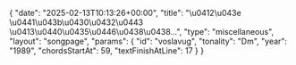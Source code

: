 {
    "date": "2025-02-13T10:13:26+00:00",
    "title": "\u0412\u043e \u0441\u043b\u0430\u0432\u0443 \u0413\u0440\u0435\u0446\u0438\u0438...",
    "type": "miscellaneous",
    "layout": "songpage",
    "params": {
        "id": "voslavug",
        "tonality": "Dm",
        "year": "1989",
        "chordsStartAt": 59,
        "textFinishAtLine": 17
    }
}